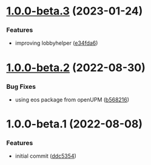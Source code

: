 # [1.0.0-beta.3](https://github.com/MirageNet/EpicSocket/compare/v1.0.0-beta.2...v1.0.0-beta.3) (2023-01-24)


### Features

* improving lobbyhelper ([e34fda6](https://github.com/MirageNet/EpicSocket/commit/e34fda6ca3cd2fb983d5d2a87f32433d9b0b5100))

# [1.0.0-beta.2](https://github.com/MirageNet/EpicSocket/compare/v1.0.0-beta.1...v1.0.0-beta.2) (2022-08-30)


### Bug Fixes

* using eos package from openUPM ([b568216](https://github.com/MirageNet/EpicSocket/commit/b568216031ae63fb4a5c5f2507f891f81076d258))

# 1.0.0-beta.1 (2022-08-08)


### Features

* initial commit ([ddc5354](https://github.com/MirageNet/EpicSocket/commit/ddc5354becad9c53f4161d8ee9a906a293c5413e))
